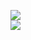 [![](https://img.shields.io/badge/Made%20With-Github%20Spray-lightgrey.svg?style=for-the-badge&logo=github)](https://github.com/Annihil/github-spray#6783)  
[![](https://i.imgur.com/2DrTn0Z.gif)](https://github.com/Annihil/github-spray)
